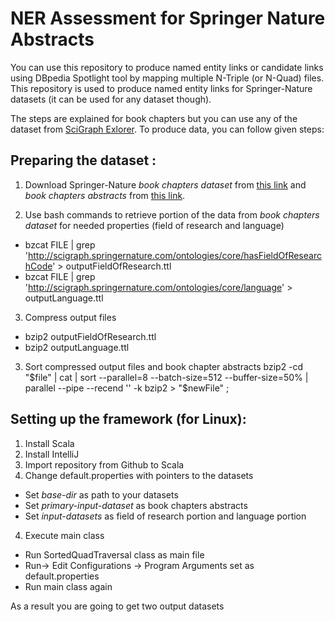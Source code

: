 # NER Assessment for Springer Nature Abstracts

You can use this repository to produce named entity links or candidate links using DBpedia Spotlight tool by mapping multiple N-Triple (or N-Quad) files. This repository is used to produce named entity links for Springer-Nature datasets (it can be used for any dataset though). 

The steps are explained for book chapters but you can use any of the dataset from [SciGraph Exlorer](https://scigraph.springernature.com/explorer/downloads/). To produce data, you can follow given steps:

## Preparing the dataset : 

1) Download Springer-Nature *book chapters dataset* from [this link](http://s3-service-broker-live-afe45d64-24d0-4a96-b6a8-23b79e885eb7.s3-website.eu-central-1.amazonaws.com/2017-11-07/springernature-scigraph-book-chapters-2017.cc-by.2017-11-07.tar.bz2) and *book chapters abstracts* from [this link](http://s3-service-broker-live-afe45d64-24d0-4a96-b6a8-23b79e885eb7.s3-website.eu-central-1.amazonaws.com/2017-11-07/springernature-scigraph-book-chapters-2017.cc-by-nc.2017-11-07.tar.bz2).

2) Use bash commands to retrieve portion of the data from *book chapters dataset* for needed properties (field of research and language)
* bzcat FILE | grep 'http://scigraph.springernature.com/ontologies/core/hasFieldOfResearchCode' > outputFieldOfResearch.ttl
* bzcat FILE | grep 'http://scigraph.springernature.com/ontologies/core/language' > outputLanguage.ttl

3) Compress output files
* bzip2 outputFieldOfResearch.ttl
* bzip2 outputLanguage.ttl

3) Sort compressed output files and book chapter abstracts 
bzip2 -cd "$file" | cat | sort --parallel=8 --batch-size=512 --buffer-size=50% |  parallel --pipe --recend '' -k bzip2 > "$newFile" ;

## Setting up the framework (for Linux):

1) Install Scala
2) Install IntelliJ
3) Import repository from Github to Scala
4) Change default.properties with pointers to the datasets 
* Set *base-dir* as path to your datasets
* Set *primary-input-dataset* as book chapters abstracts
* Set *input-datasets* as field of research portion and language portion

4) Execute main class
* Run SortedQuadTraversal class as main file
* Run-> Edit Configurations -> Program Arguments set as default.properties
* Run main class again

As a result you are going to get two output datasets



